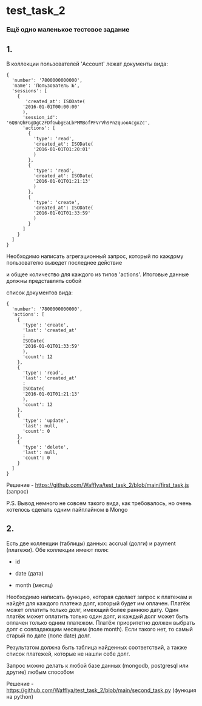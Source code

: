 # test_task_2
### Ещё одно маленькое тестовое задание


## 1. 
В коллекции пользователей 'Account' лежат документы вида:

```
{
  'number': '7800000000000',
  'name': 'Пользователь №',
  'sessions': [
    {
       'created_at': ISODate(
      '2016-01-01T00:00:00'
      ),
      'session_id': '6QBnQhFGgDgC2FDfGwbgEaLbPMMBofPFVrVh9Pn2quooAcgxZc',
      'actions': [
        {
          'type': 'read',
          'created_at': ISODate(
          '2016-01-01T01:20:01'
          )
        },
        {
          'type': 'read',
          'created_at': ISODate(
          '2016-01-01T01:21:13'
          )
        },
        {
          'type': 'create',
          'created_at': ISODate(
          '2016-01-01T01:33:59'
          )
        }
      ]
    }
  ]
}
```

Необходимо написать агрегационный запрос, который по каждому пользователю выведет последнее действие

и общее количество для каждого из типов 'actions'. Итоговые данные должны представлять собой

список документов вида:
```
{
  'number': '7800000000000',
  'actions': [
    {
      'type': 'create',
      'last': 'created_at'
      :
      ISODate(
      '2016-01-01T01:33:59'
      ),
      'count': 12
    },
    {
      'type': 'read',
      'last': 'created_at'
      :
      ISODate(
      '2016-01-01T01:21:13'
      ),
      'count': 12
    },
    {
      'type': 'update',
      'last': null,
      'count': 0
    },
    {
      'type': 'delete',
      'last': null,
      'count': 0
    }
  ]
}
```

Решение - https://github.com/Wafflya/test_task_2/blob/main/first_task.js (запрос)

P.S. Вывод немного не совсем такого вида, как требовалось, но очень хотелось сделать одним пайплайном в Mongo

## 2. 
Есть две коллекции (таблицы) данных: accrual (долги) и payment (платежи). Обе коллекции имеют поля:

  - id

  - date (дата)

  - month (месяц)

Необходимо написать функцию, которая сделает запрос к платежам и найдёт для каждого платежа долг, который будет им оплачен. Платёж может оплатить только долг, имеющий более раннюю дату. Один платёж может оплатить только один долг, и каждый долг может быть оплачен только одним платежом. Платёж приоритетно должен выбрать долг с совпадающим месяцем (поле month). Если такого нет, то самый старый по дате (поле date) долг.

Результатом должна быть таблица найденных соответствий, а также список платежей, которые не нашли себе долг.

Запрос можно делать к любой базе данных (mongodb, postgresql или другие) любым способом


Решение - https://github.com/Wafflya/test_task_2/blob/main/second_task.py (функция на python)

